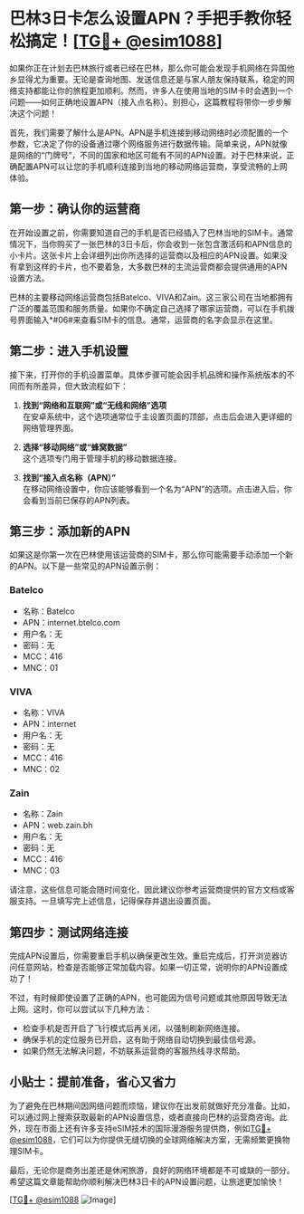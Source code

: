# 巴林3日卡怎么设置APN？手把手教你轻松搞定！[[TG💪+ @esim1088](https://t.me/s/esim1088)]

如果你正在计划去巴林旅行或者已经在巴林，那么你可能会发现手机网络在异国他乡显得尤为重要。无论是查询地图、发送信息还是与家人朋友保持联系，稳定的网络支持都能让你的旅程更加顺利。然而，许多人在使用当地的SIM卡时会遇到一个问题——如何正确地设置APN（接入点名称）。别担心，这篇教程将带你一步步解决这个问题！

首先，我们需要了解什么是APN。APN是手机连接到移动网络时必须配置的一个参数，它决定了你的设备通过哪个网络服务进行数据传输。简单来说，APN就像是网络的“门牌号”，不同的国家和地区可能有不同的APN设置。对于巴林来说，正确配置APN可以让您的手机顺利连接到当地的移动网络运营商，享受流畅的上网体验。

## 第一步：确认你的运营商

在开始设置之前，你需要知道自己的手机是否已经插入了巴林当地的SIM卡。通常情况下，当你购买了一张巴林的3日卡后，你会收到一张包含激活码和APN信息的小卡片。这张卡片上会详细列出你所选择的运营商以及相应的APN设置。如果没有拿到这样的卡片，也不要着急，大多数巴林的主流运营商都会提供通用的APN设置方法。

巴林的主要移动网络运营商包括Batelco、VIVA和Zain。这三家公司在当地都拥有广泛的覆盖范围和服务质量。如果你不确定自己选择了哪家运营商，可以在手机拨号界面输入*#06#来查看SIM卡的信息。通常，运营商的名字会显示在这里。

## 第二步：进入手机设置

接下来，打开你的手机设置菜单。具体步骤可能会因手机品牌和操作系统版本的不同而有所差异，但大致流程如下：

1. **找到“网络和互联网”或“无线和网络”选项**  
   在安卓系统中，这个选项通常位于主设置页面的顶部，点击后会进入更详细的网络管理界面。
   
2. **选择“移动网络”或“蜂窝数据”**  
   这个选项专门用于管理手机的移动数据连接。

3. **找到“接入点名称（APN）”**  
   在移动网络设置中，你应该能够看到一个名为“APN”的选项。点击进入后，你会看到当前已保存的APN列表。

## 第三步：添加新的APN

如果这是你第一次在巴林使用该运营商的SIM卡，那么你可能需要手动添加一个新的APN。以下是一些常见的APN设置示例：

### Batelco
- 名称：Batelco
- APN：internet.btelco.com
- 用户名：无
- 密码：无
- MCC：416
- MNC：01

### VIVA
- 名称：VIVA
- APN：internet
- 用户名：无
- 密码：无
- MCC：416
- MNC：02

### Zain
- 名称：Zain
- APN：web.zain.bh
- 用户名：无
- 密码：无
- MCC：416
- MNC：03

请注意，这些信息可能会随时间变化，因此建议你参考运营商提供的官方文档或客服支持。一旦填写完上述信息，记得保存并退出设置页面。

## 第四步：测试网络连接

完成APN设置后，你需要重启手机以确保更改生效。重启完成后，打开浏览器访问任意网站，检查是否能够正常加载内容。如果一切正常，说明你的APN设置成功了！

不过，有时候即使设置了正确的APN，也可能因为信号问题或其他原因导致无法上网。这时，你可以尝试以下几种方法：

- 检查手机是否开启了飞行模式后再关闭，以强制刷新网络连接。
- 确保手机的定位服务已开启，这有助于网络自动切换到最佳信号源。
- 如果仍然无法解决问题，不妨联系运营商的客服热线寻求帮助。

## 小贴士：提前准备，省心又省力

为了避免在巴林期间因网络问题而烦恼，建议你在出发前就做好充分准备。比如，可以通过网上搜索获取最新的APN设置信息，或者直接向巴林的运营商咨询。此外，现在市面上还有许多支持eSIM技术的国际漫游服务提供商，例如[TG💪+ @esim1088](https://t.me/s/esim1088)，它们可以为你提供无缝切换的全球网络解决方案，无需频繁更换物理SIM卡。

最后，无论你是商务出差还是休闲旅游，良好的网络环境都是不可或缺的一部分。希望这篇文章能帮助你顺利解决巴林3日卡的APN设置问题，让旅途更加愉快！

[[TG💪+ @esim1088](https://t.me/s/esim1088) ![Image](https://i.postimg.cc/4NQfJmqS/Snipaste-2025-05-13-00-14-12.png)]